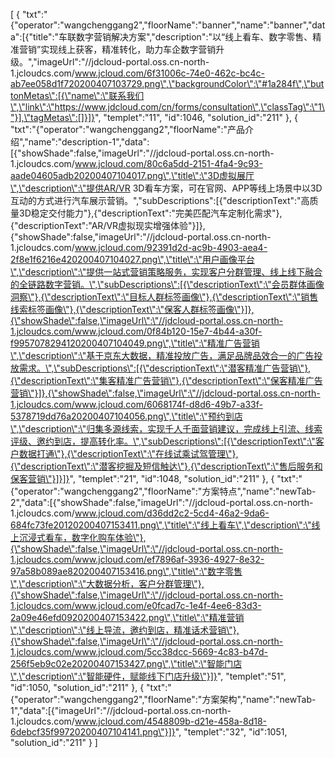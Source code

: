 [
	{
		"txt":"{\"operator\":\"wangchenggang2\",\"floorName\":\"banner\",\"name\":\"banner\",\"data\":[{\"title\":\"车联数字营销解决方案\",\"description\":\"以“线上看车、数字零售、精准营销”实现线上获客，精准转化，助力车企数字营销升级。\",\"imageUrl\":\"//jdcloud-portal.oss.cn-north-1.jcloudcs.com/www.jcloud.com/6f31006c-74e0-462c-bc4c-ab7ee058d1f720200407103729.png\",\"backgroundColor\":\"#1a284f\",\"buttonMetas\":[{\"name\":\"联系我们\",\"link\":\"https://www.jdcloud.com/cn/forms/consultation\",\"classTag\":\"1\"}],\"tagMetas\":[]}]}",
		"templet":"11",
		"id":1046,
		"solution_id":"211"
	},
	{
		"txt":"{\"operator\":\"wangchenggang2\",\"floorName\":\"产品介绍\",\"name\":\"description-1\",\"data\":[{\"showShade\":false,\"imageUrl\":\"//jdcloud-portal.oss.cn-north-1.jcloudcs.com/www.jcloud.com/80c6a5dd-2151-4fa4-9c93-aade04605adb20200407104017.png\",\"title\":\"3D虚拟展厅\",\"description\":\"提供AR/VR 3D看车方案，可在官网、APP等线上场景中以3D互动的方式进行汽车展示营销。\",\"subDescriptions\":[{\"descriptionText\":\"高质量3D稳定交付能力\"},{\"descriptionText\":\"完美匹配汽车定制化需求\"},{\"descriptionText\":\"AR/VR虚拟现实增强体验\"}]},{\"showShade\":false,\"imageUrl\":\"//jdcloud-portal.oss.cn-north-1.jcloudcs.com/www.jcloud.com/92391d2d-ac9b-4903-aea4-2f8e1f6216e420200407104027.png\",\"title\":\"用户画像平台\",\"description\":\"提供一站式营销策略服务，实现客户分群管理、线上线下融合的全链路数字营销。\",\"subDescriptions\":[{\"descriptionText\":\"会员群体画像洞察\"},{\"descriptionText\":\"目标人群标签画像\"},{\"descriptionText\":\"销售线索标签画像\"},{\"descriptionText\":\"保客人群标签画像\"}]},{\"showShade\":false,\"imageUrl\":\"//jdcloud-portal.oss.cn-north-1.jcloudcs.com/www.jcloud.com/0f84b120-15e7-4b44-a30f-f9957078294120200407104049.png\",\"title\":\"精准广告营销\",\"description\":\"基于京东大数据，精准投放广告，满足品牌品效合一的广告投放需求。\",\"subDescriptions\":[{\"descriptionText\":\"潜客精准广告营销\"},{\"descriptionText\":\"集客精准广告营销\"},{\"descriptionText\":\"保客精准广告营销\"}]},{\"showShade\":false,\"imageUrl\":\"//jdcloud-portal.oss.cn-north-1.jcloudcs.com/www.jcloud.com/6068174f-d8d6-49b7-a33f-5378719dd76a20200407104056.png\",\"title\":\"预约到店\",\"description\":\"归集多源线索，实现千人千面营销建议，完成线上引流、线索评级、邀约到店，提高转化率。\",\"subDescriptions\":[{\"descriptionText\":\"客户数据打通\"},{\"descriptionText\":\"在线试乘试驾管理\"},{\"descriptionText\":\"潜客挖掘及短信触达\"},{\"descriptionText\":\"售后服务和保客营销\"}]}]}",
		"templet":"21",
		"id":1048,
		"solution_id":"211"
	},
	{
		"txt":"{\"operator\":\"wangchenggang2\",\"floorName\":\"方案特点\",\"name\":\"newTab-2\",\"data\":[{\"showShade\":false,\"imageUrl\":\"//jdcloud-portal.oss.cn-north-1.jcloudcs.com/www.jcloud.com/d36dd2c2-5cd4-46a2-9da6-684fc73fe20120200407153411.png\",\"title\":\"线上看车\",\"description\":\"线上沉浸式看车，数字化购车体验\"},{\"showShade\":false,\"imageUrl\":\"//jdcloud-portal.oss.cn-north-1.jcloudcs.com/www.jcloud.com/ef7896af-3936-4927-8e32-97a58b089ae820200407153416.png\",\"title\":\"数字零售\",\"description\":\"大数据分析，客户分群管理\"},{\"showShade\":false,\"imageUrl\":\"//jdcloud-portal.oss.cn-north-1.jcloudcs.com/www.jcloud.com/e0fcad7c-1e4f-4ee6-83d3-2a09e46efd0920200407153422.png\",\"title\":\"精准营销\",\"description\":\"线上导流，邀约到店，精准话术营销\"},{\"showShade\":false,\"imageUrl\":\"//jdcloud-portal.oss.cn-north-1.jcloudcs.com/www.jcloud.com/5cc38dcc-5669-4c83-b47d-256f5eb9c02e20200407153427.png\",\"title\":\"智能门店\",\"description\":\"智能硬件，赋能线下门店升级\"}]}",
		"templet":"51",
		"id":1050,
		"solution_id":"211"
	},
	{
		"txt":"{\"operator\":\"wangchenggang2\",\"floorName\":\"方案架构\",\"name\":\"newTab-1\",\"data\":[{\"imageUrl\":\"//jdcloud-portal.oss.cn-north-1.jcloudcs.com/www.jcloud.com/4548809b-d21e-458a-8d18-6debcf35f99720200407104141.png\"}]}",
		"templet":"32",
		"id":1051,
		"solution_id":"211"
	}
]